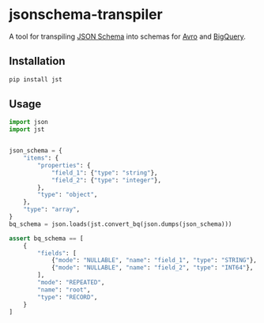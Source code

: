 # jsonschema-transpiler

A tool for transpiling [JSON Schema](https://json-schema.org/) into schemas for
[Avro](https://avro.apache.org/docs/current/index.html#schemas) and
[BigQuery](https://cloud.google.com/bigquery/docs/schemas).

## Installation

```sh
pip install jst
```

## Usage

```py
import json
import jst


json_schema = {
    "items": {
        "properties": {
            "field_1": {"type": "string"},
            "field_2": {"type": "integer"},
        },
        "type": "object",
    },
    "type": "array",
}
bq_schema = json.loads(jst.convert_bq(json.dumps(json_schema)))

assert bq_schema == [
    {
        "fields": [
            {"mode": "NULLABLE", "name": "field_1", "type": "STRING"},
            {"mode": "NULLABLE", "name": "field_2", "type": "INT64"},
        ],
        "mode": "REPEATED",
        "name": "root",
        "type": "RECORD",
    }
]
```
